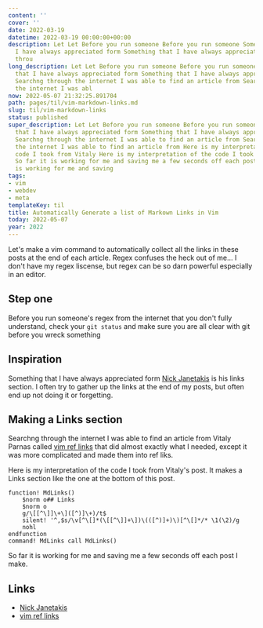 ```yaml
---
content: ''
cover: ''
date: 2022-03-19
datetime: 2022-03-19 00:00:00+00:00
description: Let Let Before you run someone Before you run someone Something that
  I have always appreciated form Something that I have always appreciated form Searchng
  throu
long_description: Let Let Before you run someone Before you run someone Something
  that I have always appreciated form Something that I have always appreciated form
  Searchng through the internet I was able to find an article from Searchng through
  the internet I was abl
now: 2022-05-07 21:32:25.891704
path: pages/til/vim-markdown-links.md
slug: til/vim-markdown-links
status: published
super_description: Let Let Before you run someone Before you run someone Something
  that I have always appreciated form Something that I have always appreciated form
  Searchng through the internet I was able to find an article from Searchng through
  the internet I was able to find an article from Here is my interpretation of the
  code I took from Vitaly Here is my interpretation of the code I took from Vitaly
  So far it is working for me and saving me a few seconds off each post I So far it
  is working for me and saving
tags:
- vim
- webdev
- meta
templateKey: til
title: Automatically Generate a list of Markown Links in Vim
today: 2022-05-07
year: 2022
---
```


Let's make a vim command to automatically collect all the links in these
posts at the end of each article.  Regex confuses the heck out of me...
I don't have my regex liscense, but
regex can be so darn powerful especially in an editor.

## Step one

Before you run someone's regex from the internet that you don't fully
understand, check your `git status` and make sure you are all clear with
git before you wreck something

## Inspiration

Something that I have always appreciated form
[Nick Janetakis](https://nickjanetakis.com/) is his links section.  I
often try to gather up the links at the end of my posts, but often end
up not doing it or forgetting.

## Making a Links section

Searchng through the internet I was able to find an article from
Vitaly Parnas called
[vim ref links](https://vitalyparnas.com/guides/vim-ref-links/) that did
almost exactly what I needed, except it was more complicated and made
them into ref liks.

Here is my interpretation of the code I took from Vitaly's post.  It
makes a Links section like the one at the bottom of this post.

``` vim
function! MdLinks()
    $norm o## Links
    $norm o
    g/\[[^\]]\+\]([^)]\+)/t$
    silent! '^,$s/\v[^\[]*(\[[^\]]+\])\(([^)]+)\)[^\[]*/* \1(\2)/g
    nohl
endfunction
command! MdLinks call MdLinks()
```

So far it is working for me and saving me a few seconds off each post I
make.

## Links

* [Nick Janetakis](https://nickjanetakis.com/)
* [vim ref links](https://vitalyparnas.com/guides/vim-ref-links/)